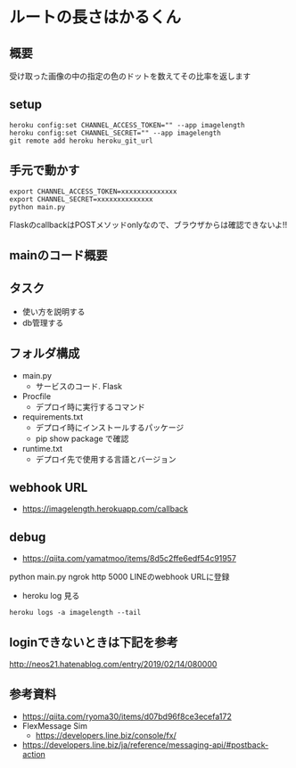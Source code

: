 # ルートの長さはかるくん
## 概要
受け取った画像の中の指定の色のドットを数えてその比率を返します


## setup
```
heroku config:set CHANNEL_ACCESS_TOKEN="" --app imagelength
heroku config:set CHANNEL_SECRET="" --app imagelength
git remote add heroku heroku_git_url
```
## 手元で動かす
```
export CHANNEL_ACCESS_TOKEN=xxxxxxxxxxxxxx
export CHANNEL_SECRET=xxxxxxxxxxxxxx
python main.py
```
FlaskのcallbackはPOSTメソッドonlyなので、ブラウザからは確認できないよ!!

## mainのコード概要




## タスク
- 使い方を説明する
- db管理する


## フォルダ構成
- main.py
  - サービスのコード. Flask
- Procfile
  - デプロイ時に実行するコマンド
- requirements.txt
  - デプロイ時にインストールするパッケージ
  - pip show package で確認
- runtime.txt
  - デプロイ先で使用する言語とバージョン

## webhook URL
- https://imagelength.herokuapp.com/callback


## debug
- https://qiita.com/yamatmoo/items/8d5c2ffe6edf54c91957

python main.py
ngrok http 5000
LINEのwebhook URLに登録


- heroku log 見る
```
heroku logs -a imagelength --tail
```

## loginできないときは下記を参考
http://neos21.hatenablog.com/entry/2019/02/14/080000

## 参考資料
- https://qiita.com/ryoma30/items/d07bd96f8ce3ecefa172
- FlexMessage Sim
  - https://developers.line.biz/console/fx/
- https://developers.line.biz/ja/reference/messaging-api/#postback-action

